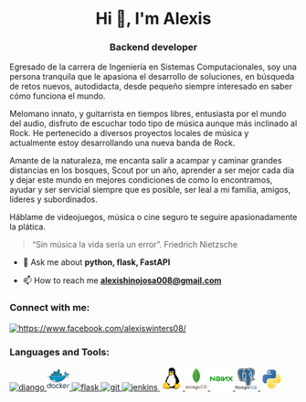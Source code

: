 <h1 align="center">Hi 👋, I'm Alexis</h1>
<h3 align="center">Backend developer</h3>

Egresado de la carrera de Ingeniería en Sistemas Computacionales, soy una persona tranquila que le apasiona el desarrollo de soluciones, en búsqueda de retos nuevos, autodidacta, desde pequeño siempre interesado en saber cómo funciona el mundo.

Melomano innato, y guitarrista en tiempos libres, entusiasta por el mundo del audio, disfruto de escuchar todo tipo de música aunque más inclinado al Rock. He pertenecido a diversos proyectos locales de música y actualmente estoy desarrollando una nueva banda de Rock.

Amante de la naturaleza, me encanta salir a acampar y caminar grandes distancias en los bosques, Scout por un año, aprender a ser mejor cada día y dejar este mundo en mejores condiciones de como lo encontramos, ayudar y ser servicial siempre que es posible, ser leal a mi familia, amigos, líderes y subordinados.

Háblame de videojuegos, música o cine seguro te seguire apasionadamente la plática.

> “Sin música la vida sería un error”. Friedrich Nietzsche



- 💬 Ask me about **python, flask, FastAPI**

- 📫 How to reach me **alexishinojosa008@gmail.com**

<h3 align="left">Connect with me:</h3>
<p align="left">
<a href="https://fb.com/https://www.facebook.com/alexiswinters08/" target="blank"><img align="center" src="https://raw.githubusercontent.com/rahuldkjain/github-profile-readme-generator/master/src/images/icons/Social/facebook.svg" alt="https://www.facebook.com/alexiswinters08/" height="30" width="40" /></a>
</p>

<h3 align="left">Languages and Tools:</h3>
<p align="left"> <a href="https://www.djangoproject.com/" target="_blank" rel="noreferrer"> <img src="https://cdn.worldvectorlogo.com/logos/django.svg" alt="django" width="40" height="40"/> </a> <a href="https://www.docker.com/" target="_blank" rel="noreferrer"> <img src="https://raw.githubusercontent.com/devicons/devicon/master/icons/docker/docker-original-wordmark.svg" alt="docker" width="40" height="40"/> </a> <a href="https://flask.palletsprojects.com/" target="_blank" rel="noreferrer"> <img src="https://www.vectorlogo.zone/logos/pocoo_flask/pocoo_flask-icon.svg" alt="flask" width="40" height="40"/> </a> <a href="https://git-scm.com/" target="_blank" rel="noreferrer"> <img src="https://www.vectorlogo.zone/logos/git-scm/git-scm-icon.svg" alt="git" width="40" height="40"/> </a> <a href="https://www.jenkins.io" target="_blank" rel="noreferrer"> <img src="https://www.vectorlogo.zone/logos/jenkins/jenkins-icon.svg" alt="jenkins" width="40" height="40"/> </a> <a href="https://www.linux.org/" target="_blank" rel="noreferrer"> <img src="https://raw.githubusercontent.com/devicons/devicon/master/icons/linux/linux-original.svg" alt="linux" width="40" height="40"/> </a> <a href="https://www.mongodb.com/" target="_blank" rel="noreferrer"> <img src="https://raw.githubusercontent.com/devicons/devicon/master/icons/mongodb/mongodb-original-wordmark.svg" alt="mongodb" width="40" height="40"/> </a> <a href="https://www.nginx.com" target="_blank" rel="noreferrer"> <img src="https://raw.githubusercontent.com/devicons/devicon/master/icons/nginx/nginx-original.svg" alt="nginx" width="40" height="40"/> </a> <a href="https://www.postgresql.org" target="_blank" rel="noreferrer"> <img src="https://raw.githubusercontent.com/devicons/devicon/master/icons/postgresql/postgresql-original-wordmark.svg" alt="postgresql" width="40" height="40"/> </a> <a href="https://www.python.org" target="_blank" rel="noreferrer"> <img src="https://raw.githubusercontent.com/devicons/devicon/master/icons/python/python-original.svg" alt="python" width="40" height="40"/> </a> </p>
